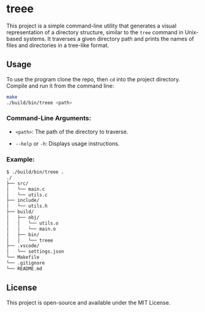 # treee

This project is a simple command-line utility that generates a visual representation of a directory structure, similar to the `tree` command in Unix-based systems. It traverses a given directory path and prints the names of files and directories in a tree-like format.

## Usage

To use the program clone the repo, then `cd` into the project directory. Compile and run it from the command line:

```bash
make
./build/bin/treee <path>
```

### Command-Line Arguments:

- `<path>`: The path of the directory to traverse.

- `--help` or `-h`: Displays usage instructions.

### Example:

```bash
$ ./build/bin/treee .
./
├── src/
│   └── main.c
│   └── utils.c
├── include/
│   └── utils.h
├── build/
│   ├── obj/
│   │   └── utils.o
│   │   └── main.o
│   ├── bin/
│   │   └── treee
├── .vscode/
│   └── settings.json
└── Makefile
└── .gitignore
└── README.md
```

## License

This project is open-source and available under the MIT License.
